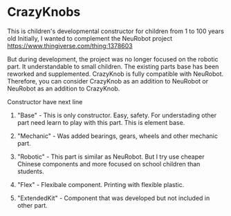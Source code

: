 # CrazyKnobs
This is children's developmental constructor for children from 1 to 100 years old
Initially, I wanted to complement the NeuRobot project
https://www.thingiverse.com/thing:1378603

But during development, the project was no longer focused on the robotic part.
It understandable to small children. The existing parts base has been reworked and supplemented. 
CrazyKnob is fully compatible with NeuRobot. 
Therefore, you can consider CrazyKnob as an addition to NeuRobot or NeuRobot as an addition to CrazyKnob.

Constructor have next line

1. "Base" - 
This is only constructor. Easy, safety. For understading other part need learn to play with this part. This is element base.

2. "Mechanic" - 
Was added bearings, gears, wheels and other mechanic part.

3. "Robotic" -
This part is similar as NeuRobot. But I try use cheaper Chinese components and more focused on school children than students.

4. "Flex" -
Flexibale component. Printing with flexible plastic. 

5. "ExtendedKit" - 
Component that was developed but not included in other part.